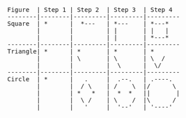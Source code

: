 <pre>
Figure  | Step 1 | Step 2  | Step 3  | Step 4
--------|--------|---------|---------|---------
Square  | *      |  *---   | *---    | *---*
        |        |         | |       | |   |
        |        |         | |       | *---*
--------|--------|---------|---------|---------
Triangle| *      | *       | *       | *
        |        | \       | \       | \  /
        |        |         |  \      |  \/
--------|--------|---------|---------|---------
Circle  | *      |   .     |  .--.   | .----.
        |        |  / \    | /    \  |/      \
        |        | *   *   |  *  *   ||       |
        |        |  \ /    | \    /  |\      /
        |        |   '     |  '--'   | '----'

</pre>
